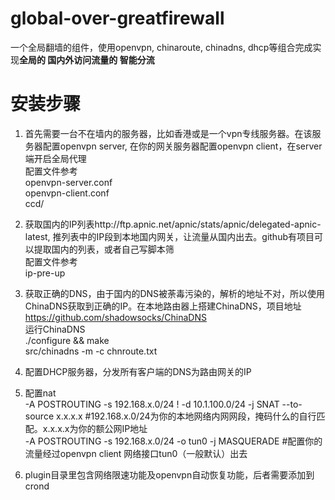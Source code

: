 # global-over-greatfirewall
一个全局翻墙的组件，使用openvpn, chinaroute, chinadns, dhcp等组合完成实现**全局的 国内外访问流量的 智能分流**

# 安装步骤
1. 首先需要一台不在墙内的服务器，比如香港或是一个vpn专线服务器。在该服务器配置openvpn server, 在你的网关服务器配置openvpn client，在server端开启全局代理  
配置文件参考  
  openvpn-server.conf  
  openvpn-client.conf  
  ccd/

2. 获取国内的IP列表http://ftp.apnic.net/apnic/stats/apnic/delegated-apnic-latest, 推列表中的IP段到本地国内网关，让流量从国内出去。github有项目可以提取国内的列表，或者自己写脚本筛  
配置文件参考  
  ip-pre-up
  
3. 获取正确的DNS，由于国内的DNS被荼毒污染的，解析的地址不对，所以使用ChinaDNS获取到正确的IP。在本地路由器上搭建ChinaDNS，项目地址  https://github.com/shadowsocks/ChinaDNS  
运行ChinaDNS  
    ./configure && make  
    src/chinadns -m -c chnroute.txt

4. 配置DHCP服务器，分发所有客户端的DNS为路由网关的IP

5. 配置nat  
-A POSTROUTING -s 192.168.x.0/24 ! -d 10.1.100.0/24 -j SNAT --to-source x.x.x.x        #192.168.x.0/24为你的本地网络内网网段，掩码什么的自行匹配。x.x.x.x为你的额公网IP地址  
-A POSTROUTING -s 192.168.x.0/24 -o tun0 -j MASQUERADE    #配置你的流量经过openvpn client 网络接口tun0（一般默认）出去

6. plugin目录里包含网络限速功能及openvpn自动恢复功能，后者需要添加到crond

